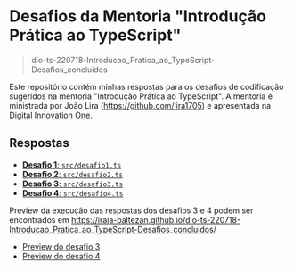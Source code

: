 # Desafios da Mentoria "Introdução Prática ao TypeScript"

> dio-ts-220718-Introducao_Pratica_ao_TypeScript-Desafios_concluidos

Este repositório contém minhas respostas para os desafios de codificação sugeridos na mentoria "Introdução Prática ao TypeScript". A mentoria é ministrada por João Lira (https://github.com/lira1705) e apresentada na [Digital Innovation One](https://web.dio.me/lab/introducao-pratica-ao-typescript/learning/2f254dec-6f0c-45d9-972e-27d571a1932b).

## Respostas

- [__Desafio 1__: `src/desafio1.ts`](https://github.com/iraja-baltezan/dio-ts-220718-Introducao_Pratica_ao_TypeScript-Desafios_concluidos/blob/main/src/desafio1.ts)
- [__Desafio 2__: `src/desafio2.ts`](https://github.com/iraja-baltezan/dio-ts-220718-Introducao_Pratica_ao_TypeScript-Desafios_concluidos/blob/main/src/desafio2.ts)
- [__Desafio 3__: `src/desafio3.ts`](https://github.com/iraja-baltezan/dio-ts-220718-Introducao_Pratica_ao_TypeScript-Desafios_concluidos/blob/main/src/desafio3.ts)
- [__Desafio 4__: `src/desafio4.ts`](https://github.com/iraja-baltezan/dio-ts-220718-Introducao_Pratica_ao_TypeScript-Desafios_concluidos/blob/main/src/desafio4.ts)


Preview da execução das respostas dos desafios 3 e 4 podem ser encontrados em https://iraja-baltezan.github.io/dio-ts-220718-Introducao_Pratica_ao_TypeScript-Desafios_concluidos/

- [Preview do desafio 3](https://iraja-baltezan.github.io/dio-ts-220718-Introducao_Pratica_ao_TypeScript-Desafios_concluidos/desafio3.html)
- [Preview do desafio 4](https://iraja-baltezan.github.io/dio-ts-220718-Introducao_Pratica_ao_TypeScript-Desafios_concluidos/desafio3.html)
